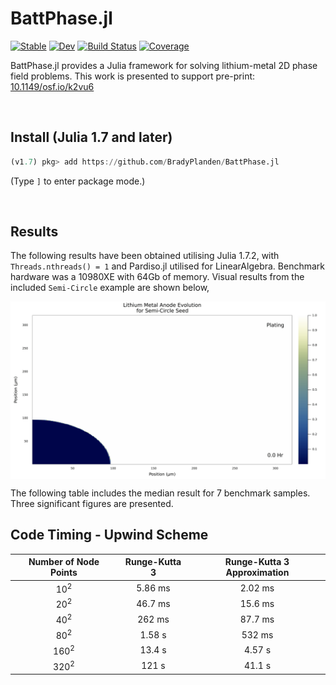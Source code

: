 # BattPhase.jl

[![Stable](https://img.shields.io/badge/docs-stable-blue.svg)](https://bradyplanden.github.io/LiMetalPhaseFields.jl/stable)
[![Dev](https://img.shields.io/badge/docs-dev-blue.svg)](https://bradyplanden.github.io/LiMetalPhaseFields.jl/dev)
[![Build Status](https://github.com/bradyplanden/LiMetalPhaseFields.jl/actions/workflows/CI.yml/badge.svg?branch=main)](https://github.com/bradyplanden/LiMetalPhaseFields.jl/actions/workflows/CI.yml?query=branch%3Amain)
[![Coverage](https://codecov.io/gh/bradyplanden/LiMetalPhaseFields.jl/branch/main/graph/badge.svg)](https://codecov.io/gh/bradyplanden/LiMetalPhaseFields.jl)

BattPhase.jl provides a Julia framework for solving lithium-metal 2D phase field problems. This work is presented to support pre-print: [10.1149/osf.io/k2vu6]

&nbsp;

Install (Julia 1.7 and later)
-----------------------------

```julia
(v1.7) pkg> add https://github.com/BradyPlanden/BattPhase.jl
```

(Type `]` to enter package mode.)

<!-- &nbsp;
## Examples 
Run the semi-circle example via,
```julia
include("examples/Semi-example.jl")
```
-->

&nbsp;
## Results
The following results have been obtained utilising Julia 1.7.2, with `Threads.nthreads() = 1` and Pardiso.jl utilised for LinearAlgebra. Benchmark hardware was a 10980XE with 64Gb of memory. Visual results from the included `Semi-Circle` example are shown below,


<p align="center">
<img src="examples/semicircle_fps15.gif" width="900" align="center"  />
</p>


The following table includes the median result for 7 benchmark samples. Three significant figures are presented.
&nbsp;
## Code Timing - Upwind Scheme

<div align="center">
  
|Number of Node Points|Runge-Kutta 3 |Runge-Kutta 3 Approximation|
|:-:|:-:|:-:|
| 10<sup>2</sup>  |  5.86 ms | 2.02 ms  |
|  20<sup>2</sup> | 46.7 ms  | 15.6 ms  |
|  40<sup>2</sup>|  262 ms | 87.7 ms |
|  80<sup>2</sup>| 1.58 s | 532 ms|
|  160<sup>2</sup> |  13.4 s | 4.57 s |
|  320<sup>2</sup> |  121 s| 41.1 s|
  
</div>


[10.1149/osf.io/k2vu6]: https://ecsarxiv.org/k2vu6/
